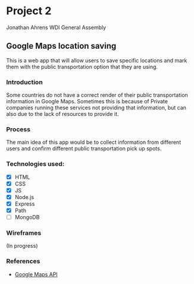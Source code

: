 # Project 2 
Jonathan Ahrens
WDI General Assembly

## Google Maps location saving

This is a web app that will allow users to save specific locations and mark them with the public transportation option that they are using.

### Introduction
Some countries do not have a correct render of their public transportation information in Google Maps. Sometimes this is because of Private companies running these services not providing that information, but can also due to the lack of resources to provide it. 

### Process
The main idea of this app would be to collect information from different users and confirm different public transportation pick up spots.

### Technologies used:
- [x] HTML
- [x] CSS
- [x] JS
- [x] Node.js
- [x] Express
- [x] Path
- [ ] MongoDB

### Wireframes
(In progress)

### References
- [Google Maps API](https://developers.google.com/maps/documentation/javascript/)
